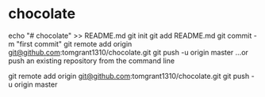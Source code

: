 # chocolate

echo "# chocolate" >> README.md
git init
git add README.md
git commit -m "first commit"
git remote add origin git@github.com:tomgrant1310/chocolate.git
git push -u origin master
…or push an existing repository from the command line


git remote add origin git@github.com:tomgrant1310/chocolate.git
git push -u origin master
